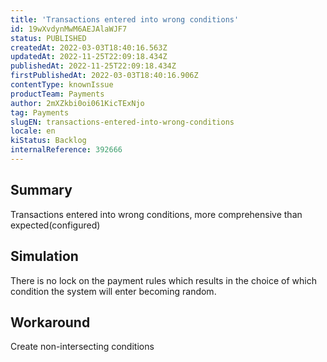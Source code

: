 ```yaml
---
title: 'Transactions entered into wrong conditions'
id: 19wXvdynMwM6AEJAlaWJF7
status: PUBLISHED
createdAt: 2022-03-03T18:40:16.563Z
updatedAt: 2022-11-25T22:09:18.434Z
publishedAt: 2022-11-25T22:09:18.434Z
firstPublishedAt: 2022-03-03T18:40:16.906Z
contentType: knownIssue
productTeam: Payments
author: 2mXZkbi0oi061KicTExNjo
tag: Payments
slugEN: transactions-entered-into-wrong-conditions
locale: en
kiStatus: Backlog
internalReference: 392666
---
```


## Summary


Transactions entered into wrong conditions, more comprehensive than expected(configured)



## Simulation


There is no lock on the payment rules which results in the choice of which condition the system will enter becoming random.



## Workaround


Create non-intersecting conditions

